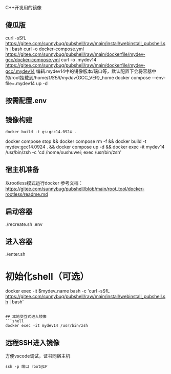 C++开发用的镜像

## 傻瓜版
curl -sSfL https://gitee.com/sunnybug/pubshell/raw/main/install/webinstall_pubshell.sh | bash
curl -o docker-compose.yml https://gitee.com/sunnybug/pubshell/raw/main/dockerfile/mydev-gcc/docker-compose.yml
curl -o .mydev14 https://gitee.com/sunnybug/pubshell/raw/main/dockerfile/mydev-gcc/.mydev14
编辑.mydev14中的镜像版本/端口等，默认配置下会将容器中的/root挂载到/home/$USER/mydev${GCC_VER}_home
docker compose --env-file=.mydev14 up -d

## 按需配置.env

## 镜像构建
```shell
docker build -t gs:gcc14.0924 .
```

docker compose stop && docker compose rm -f && docker build -t mydev:gcc14.0924 . && docker compose up -d && docker exec -it mydev14 /usr/bin/zsh -c 'cd /home/xushuwei; exec /usr/bin/zsh'


## 宿主机准备
以rootless模式运行docker 
参考文档：https://gitee.com/sunnybug/pubshell/blob/main/root_tool/docker-rootless/readme.md

## 启动容器
./recreate.sh .env

## 进入容器
./enter.sh

# 初始化shell（可选）
docker exec -it $mydev_name bash -c 'curl -sSfL https://gitee.com/sunnybug/pubshell/raw/main/install/webinstall_pubshell.sh | bash'

```

## 本地交互式进入镜像
```shell
docker exec -it mydev14 /usr/bin/zsh 
```

## 远程SSH进入镜像
方便vscode调试，证书同宿主机
```shell
ssh -p 端口 root@IP
```
